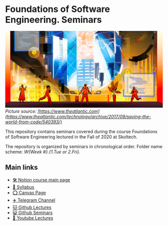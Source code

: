 # Foundations of Software Engineering. Seminars

![Foundations of Software Engineering](cover_image.png)
*Picture source: [https://www.theatlantic.com](https://www.theatlantic.com/technology/archive/2017/09/saving-the-world-from-code/540393/)* 


This repository contains seminars covered during the course Foundations of Software Engineering lectured in the Fall of 2020 at Skoltech.

The repository is organized by seminars in chronological order. 
Folder name scheme: *W{Week #}.{1.Tue *or* 2.Fri}*.

## Main links

- [🛠️ Notion course main page](https://www.notion.so/fswe/Foundations-of-Software-Engineering-9e4ea95d99a343269529ee3b2bcb8ace)
- [📄 Syllabus](http://files.skoltech.ru/data/edu/syllabuses/2020/MA030406.pdf)
- [⭕ Canvas Page](https://skoltech.instructure.com/courses/2757)
- [✈️ Telegram Channel](https://t.me/joinchat/B4WXoBwKJC4RybPZfHjuNg)
- [🐱 Github Lectures](https://github.com/adasegroup/FSE2020_lectures)
- [😺 Github Seminars](https://github.com/adasegroup/FSE2020_seminars)
- [🎦 Youtube Lectures](https://www.youtube.com/playlist?list=PLwbgAkJDRI8trWTnwRmHDC8NDu3fOGtIK)
